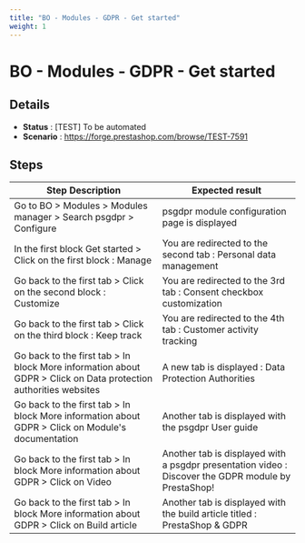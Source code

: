 ```yaml
---
title: "BO - Modules - GDPR - Get started"
weight: 1
---
```


# BO - Modules - GDPR - Get started
## Details
* **Status** : [TEST] To be automated
* **Scenario** : https://forge.prestashop.com/browse/TEST-7591

## Steps
| Step Description | Expected result |
| ----- | ----- |
| Go to BO > Modules > Modules manager > Search psgdpr > Configure | psgdpr module configuration page is displayed |
| In the first block Get started > Click on the first block : Manage | You are redirected to the second tab : Personal data management |
| Go back to the first tab > Click on the second block : Customize | You are redirected to the 3rd tab : Consent checkbox customization |
| Go back to the first tab > Click on the third block : Keep track | You are redirected to the 4th tab : Customer activity tracking |
| Go back to the first tab > In block More information about GDPR > Click on Data protection authorities websites | A new tab is displayed : Data Protection Authorities |
| Go back to the first tab > In block More information about GDPR > Click on Module's documentation | Another tab is displayed with the psgdpr User guide |
| Go back to the first tab > In block More information about GDPR > Click on Video | Another tab is displayed with a psgdpr presentation video : Discover the GDPR module by PrestaShop! |
| Go back to the first tab > In block More information about GDPR > Click on Build article | Another tab is displayed with the build article titled : PrestaShop & GDPR |